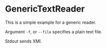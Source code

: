 # GenericTextReader

This is a simple example for a generic reader. 

Argument ``-f``, or ``--file`` specifies a plain text file. 

Stdout sends XMI.
